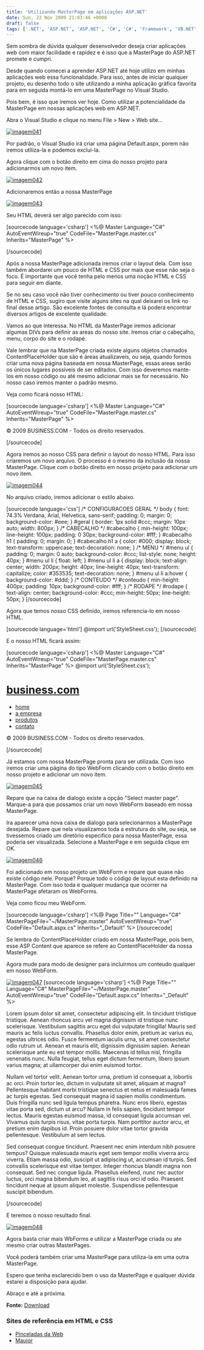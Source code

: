 ```yaml
---
title: 'Utilizando MasterPage em aplicações ASP.NET'
date: Sun, 22 Nov 2009 21:03:46 +0000
draft: false
tags: ['.NET', 'ASP.NET', 'ASP.NET', 'C#', 'C#', 'Framework', 'VB.NET', 'VB.NET', 'Visual Studio', 'Visual Studio', 'WebForm']
---
```


Sem sombra de dúvida qualquer desenvolvedor deseja criar aplicações web com maior facilidade e rapidez e é isso que a MasterPage do ASP.NET promete e cumpri.

Desde quando comecei a aprender ASP.NET até hoje utilizo em minhas aplicações web essa funcionalidade. Para isso, antes de iniciar qualquer projeto, eu desenho todo o site utilizando a minha aplicação gráfica favorita para em seguida montá-lo em uma MasterPage no Visual Studio.

Pois bem, é isso que iremos ver hoje. Como utilizar a potencialidade da MasterPage em nossas aplicações web em ASP.NET.

Abra o Visual Studio e clique no menu File > New > Web site...

[![imagem041](https://raphaelcardoso.com.br/wp-content/uploads/2009/11/imagem041-1-300x195.jpg "imagem041")](https://raphaelcardoso.com.br/wp-content/uploads/2009/11/imagem041-1.jpg)

Por padrão, o Visual Studio irá criar uma página Default.aspx, porem não iremos utiliza-la e podemos exclui-la.

Agora clique com o botão direito em cima do nosso projeto para adicionarmos um novo item.

[![imagem042](https://raphaelcardoso.com.br/wp-content/uploads/2009/11/imagem042-1-300x246.jpg "imagem042")](https://raphaelcardoso.com.br/wp-content/uploads/2009/11/imagem042-1.jpg)

Adicionaremos então a nossa MasterPage

[![imagem043](https://raphaelcardoso.com.br/wp-content/uploads/2009/11/imagem043-1-300x200.jpg "imagem043")](https://raphaelcardoso.com.br/wp-content/uploads/2009/11/imagem043-1.jpg)

Seu HTML deverá ser algo parecido com isso:

\[sourcecode language='csharp'\] <%@ Master Language="C#" AutoEventWireup="true" CodeFile="MasterPage.master.cs" Inherits="MasterPage" %>

\[/sourcecode\]

Após a nossa MasterPage adicionada iremos criar o layout dela. Com isso também abordarei um pouco de HTML e CSS por mais que esse não seja o foco. É importante que você tenha pelo menos uma noção HTML e CSS para seguir em diante.

Se no seu caso você não tiver conhecimento ou tiver pouco conhecimento de HTML e CSS, sugiro que visite alguns sites na qual deixarei os link no final desse artigo. São excelente fontes de consulta e lá poderá encontrar diversos artigos de excelente qualidade.

Vamos ao que interessa. No HTML da MasterPage iremos adicionar algumas DIVs para definir as areas do nosso site. Iremos criar o cabeçalho, menu, corpo do site e o rodapé.

Vale lembrar que na MasterPage criada existe alguns objetos chamados ContentPlaceHolder que são é áreas atualizaveis, ou seja, quando formos criar uma nova página baseada em nossa MasterPage, essas areas serão os únicos lugares possíveis de ser editados. Com isso deveremos mante-los em nosso código ou até mesmo adicionar mais se for necessário. No nosso caso iremos manter o padrão mesmo.

Veja como ficará nosso HTML:

\[sourcecode language='csharp'\] <%@ Master Language="C#" AutoEventWireup="true" CodeFile="MasterPage.master.cs" Inherits="MasterPage" %>

© 2009 BUSINESS.COM - Todos os direito reservados.

\[/sourcecode\]

Agora iremos ao nosso CSS para definir o layout do nosso HTML. Para isso criaremos um novo arquivo. O processo é o mesmo da inclusão da nossa MasterPage. Clique com o botão direito em nosso projeto para adicionar um novo item.

[![imagem044](https://raphaelcardoso.com.br/wp-content/uploads/2009/11/imagem044-1-300x200.jpg "imagem044")](https://raphaelcardoso.com.br/wp-content/uploads/2009/11/imagem044-1.jpg)

No arquivo criado, iremos adicionar o estilo abaixo.

\[sourcecode language='css'\] /\* CONFIGURACOES GERAL \*/ body { font: 74.3% Verdana, Arial, Helvetica, sans-serif; padding: 0; margin: 0; background-color: #eee; } #geral { border: 1px solid #ccc; margin: 10px auto; width: 800px; } /\* CABECALHO \*/ #cabecalho { min-height: 100px; line-height: 100px; padding: 0 30px; background-color: #fff; } #cabecalho h1 { padding: 0; margin: 0; } #cabecalho h1 a { color: #000; display: block; text-transform: uppercase; text-decoration: none; } /\* MENU \*/ #menu ul { padding: 0; margin: 0 auto; background-color: #ccc; list-style: none; height: 40px; } #menu ul li { float: left; } #menu ul li a { display: block; text-align: center; width: 200px; height: 40px; line-height: 40px; text-transform: capitalize; color: #353535; text-decoration: none; } #menu ul li a:hover { background-color: #ddd; } /\* CONTEUDO \*/ #conteudo { min-height: 400px; padding: 10px; background-color: #fff; } /\* RODAPE \*/ #rodape { text-align: center; background-color: #ccc; min-height: 50px; line-height: 50px; } \[/sourcecode\]

Agora que temos nosso CSS definido, iremos referencia-lo em nosso HTML.

\[sourcecode language='html'\] @import url('StyleSheet.css'); \[/sourcecode\]

E o nosso HTML ficará assim:

\[sourcecode language='csharp'\] <%@ Master Language="C#" AutoEventWireup="true" CodeFile="MasterPage.master.cs" Inherits="MasterPage" %> @import url('StyleSheet.css');

[business.com](#)
=================

*   [home](#)
*   [a empresa](#)
*   [produtos](#)
*   [contato](#)

© 2009 BUSINESS.COM - Todos os direito reservados.

\[/sourcecode\]

Já estamos com nossa MasterPage pronta para ser utilizada. Com isso iremos criar uma página do tipo WebForm clicando com o botão direito em nosso projeto e adicionar um novo item.

[![imagem045](https://raphaelcardoso.com.br/wp-content/uploads/2009/11/imagem045-1-300x199.jpg "imagem045")](https://raphaelcardoso.com.br/wp-content/uploads/2009/11/imagem045-1.jpg)

Repare que na caixa de dialogo existe a opção "Select master page". Marque-a para que possamos criar um novo WebForm baseado em nossa MasterPage.

Ira aparecer uma nova caixa de dialogo para selecionarmos a MasterPage desejada. Repare que nela visualizamos toda a estrutura do site, ou seja, se tivessemos criado um diretório especifico para nossa MasterPage, essa poderia ser visualizada. Selecione a MasterPage e em seguida clique em OK.

[![imagem046](https://raphaelcardoso.com.br/wp-content/uploads/2009/11/imagem046-1-300x185.jpg "imagem046")](https://raphaelcardoso.com.br/wp-content/uploads/2009/11/imagem046-1.jpg)

Foi adicionado em nosso projeto um WebForm e repare que quase não existe código nele. Porque? Porque todo o código de layout esta definido na MasterPage. Com isso toda e qualquer mudança que ocorrer na MasterPage afetaram os WebForms.

Veja como ficou meu WebForm.

\[sourcecode language='csharp'\] <%@ Page Title="" Language="C#" MasterPageFile="~/MasterPage.master" AutoEventWireup="true" CodeFile="Default.aspx.cs" Inherits="\_Default" %> \[/sourcecode\]

Se lembra do ContentPlaceHolder criado em nossa MasterPage, pois bem, esse ASP Content que aparece se refere ao ContentPlaceHolder da nossa MasterPage.

Agora mude para modo de designer para incluirmos um conteudo qualquer em nosso WebForm.

[![imagem047](https://raphaelcardoso.com.br/wp-content/uploads/2009/11/imagem047-1-300x136.jpg "imagem047")](https://raphaelcardoso.com.br/wp-content/uploads/2009/11/imagem047-1.jpg) \[sourcecode language='csharp'\] <%@ Page Title="" Language="C#" MasterPageFile="~/MasterPage.master" AutoEventWireup="true" CodeFile="Default.aspx.cs" Inherits="\_Default" %> 

Lorem ipsum dolor sit amet, consectetur adipiscing elit. In tincidunt tristique tristique. Aenean rhoncus arcu vel magna dignissim id tristique nunc scelerisque. Vestibulum sagittis arcu eget dui vulputate fringilla! Mauris sed mauris ac felis luctus convallis. Phasellus dolor enim, pretium ac varius eu, egestas ultrices odio. Fusce fermentum iaculis urna, sit amet consectetur odio rutrum ut. Aenean et mauris elit, dignissim dignissim sapien. Aenean scelerisque ante eu est tempor mollis. Maecenas id tellus nisl, fringilla venenatis nunc. Nulla feugiat, tellus eget dictum fermentum, libero ipsum varius magna; at ullamcorper dui enim euismod tortor.

Nullam vel tortor velit. Aenean tortor urna, pretium id consequat a, lobortis ac orci. Proin tortor leo, dictum in vulputate sit amet, aliquam at magna? Pellentesque habitant morbi tristique senectus et netus et malesuada fames ac turpis egestas. Sed consequat magna id sapien mollis condimentum. Duis fringilla nunc sed ligula tempus pharetra. Nunc eros libero, egestas vitae porta sed, dictum ut arcu? Nullam in felis sapien, tincidunt tempor lectus. Mauris egestas euismod massa, id consequat ligula accumsan vel. Vivamus quis turpis risus, vitae porta turpis. Nam porttitor auctor arcu, et pretium enim dapibus id. Proin posuere dolor vitae tortor gravida pellentesque. Vestibulum at sem lectus.

Sed consequat congue tincidunt. Praesent nec enim interdum nibh posuere tempus? Quisque malesuada mauris eget sem tempor mollis viverra arcu viverra. Etiam massa odio, suscipit ut adipiscing ut, accumsan id turpis. Sed convallis scelerisque est vitae tempor. Integer rhoncus blandit magna non consequat. Sed nec congue ligula. Phasellus eleifend, nunc nec auctor luctus, orci magna bibendum leo, at sagittis risus orci id odio. Praesent tincidunt neque at ipsum aliquet molestie. Suspendisse pellentesque suscipit bibendum.

\[/sourcecode\]

E teremos o nosso resultado final.

[![imagem048](https://raphaelcardoso.com.br/wp-content/uploads/2009/11/imagem048-1-300x225.jpg "imagem048")](https://raphaelcardoso.com.br/wp-content/uploads/2009/11/imagem048-1.jpg)

Agora basta criar mais WbForms e utilizar a MasterPage criada ou ate mesmo criar outras MasterPages.

Você poderá também criar uma MasterPage para utiliza-la em uma outra MasterPage.

Espero que tenha esclarecido bem o uso da MasterPage e qualquer dúvida estarei a disposição para ajudar.

Abraço e até a próxima.

**Fonte:** [Download](http://www.csharpbrasil.com.br/wp-content/uploads/2009/11/utilizando-masterpage-em-aplicacoes-asp-net.zip)

### Sites de referência em HTML e CSS

*   [Pinceladas da Web](http://www.pinceladasdaweb.com.br)
*   [Maujor](http://www.maujor.com)